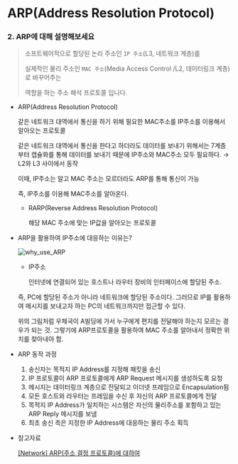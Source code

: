 # ARP(Address Resolution Protocol)

### 2. ARP에 대해 설명해보세요

> 소프트웨어적으로 할당된 논리 주소인 `IP 주소`(L3, 네트워크 계층)를
> 
> 실제적인 물리 주소인 `MAC 주소`(Media Access Control /L2, 데이터링크 계층)로 바꾸어주는
> 
> 역할을 하는 주소 해석 프로토콜 입니다.
> 
- ARP(Address Resolution Protocol)
    
    같은 네트워크 대역에서 통신을 하기 위해 필요한 MAC주소를 IP주소를 이용해서 알아오는 프로토콜
    
    같은 네트워크 대역에서 통신을 한다고 하더라도 데이터를 보내기 위해서는 7계층부터 캡슐화를 통해 데이터를 보내기 때문에 IP주소와 MAC주소 모두 필요하다. → L2와 L3 사이에서 동작
    
    이때, IP주소는 알고 MAC 주소는 모르더라도 ARP를 통해 통신이 가능
    
    즉, IP주소를 이용해 MAC주소를 알아온다.
    
    - RARP(Reverse Address Resolution Protocol)
        
        해당 MAC 주소에 맞는 IP값을 알아오는 프로토콜
        
- ARP을 활용하여 IP주소에 대응하는 이유는?
    
    ![why_use_ARP](https://user-images.githubusercontent.com/88701965/227700077-ac8b630b-0ac4-4a12-a94d-8ab7caf1a666.png)
    
    - IP주소
        
        인터넷에 연결되어 있는 호스트나 라우터 장비의 인터페이스에 할당된 주소.
        
    
    즉, PC에 할당된 주소가 아니라 네트워크에 할당된 주소이다. 그러므로 IP를 활용하여 메시지를 보내고자 하는 PC의 네트워크까지만 접근할 수 있다.
    
    위의 그림처럼 우체국이 A빌딩에 가서 누구에게 편지를 전달해야 하는지 모르는 경우가 되는 것. 그렇기에 ARP프로토콜을 활용하여 MAC 주소를 알아내서 정확한 위치를 찾아내야 함.
    
- ARP 동작 과정
    1. 송신자는 목적지 IP Address를 지정해 패킷을 송신
    2. IP 프로토콜이 ARP 프로토콜에게 ARP Request 메시지를 생성하도록 요청
    3. 메시지는 데이터링크 계층으로 전달되고 이더넷 프레임으로 Encapsulation됨
    4. 모든 호스트와 라우터는 프레임을 수신 후 자신의 ARP 프로토콜에게 전달
    5. 목적지 IP Address가 일치하는 시스템은 자신의 물리주소를 포함하고 있는 ARP Reply 메시지를 보냄
    6. 최초 송신 측은 지정한 IP Address에 대응하는 물리 주소 획득

- 참고자료
    
    [[Network] ARP(주소 결정 프로토콜)에 대하여](https://coding-factory.tistory.com/720)
